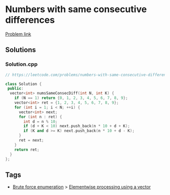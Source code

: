 # Numbers with same consecutive differences

[Problem link](https://leetcode.com/problems/numbers-with-same-consecutive-differences)

## Solutions


### Solution.cpp
```cpp
// https://leetcode.com/problems/numbers-with-same-consecutive-differences

class Solution {
 public:
  vector<int> numsSameConsecDiff(int N, int K) {
    if (N == 1) return {0, 1, 2, 3, 4, 5, 6, 7, 8, 9};
    vector<int> ret = {1, 2, 3, 4, 5, 6, 7, 8, 9};
    for (int i = 1; i < N; ++i) {
      vector<int> next;
      for (int n : ret) {
        int d = n % 10;
        if (d + K < 10) next.push_back(n * 10 + d + K);
        if (K and d >= K) next.push_back(n * 10 + d - K);
      }
      ret = next;
    }
    return ret;
  }
};
```
## Tags

* [Brute force enumeration](/Collections/brute-force-enumeration.md#brute-force-enumeration) > [Elementwise processing using a vector](/Collections/brute-force-enumeration.md#elementwise-processing-using-a-vector)
